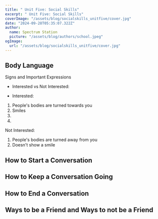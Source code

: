 ```yaml
---
title: " Unit Five: Social Skills"
excerpt: " Unit Five: Social Skills"
coverImage: "/assets/blog/socialskills_unitfive/cover.jpg"
date: "2024-09-28T05:35:07.322Z"
author:
  name: Spectrum Station
  picture: "/assets/blog/authors/school.jpeg"
ogImage:
  url: "/assets/blog/socialskills_unitfive/cover.jpg"
---
```

## Body Language
Signs and Important Expressions
- Interested vs Not Interested:
 
 - Interested:
 1. People's bodies are turned towards you
 2. Smiles
 3. 
 4. 

 Not Interested: 
 1. People's bodies are turned away from you
 2. Doesn't show a smile

## How to Start a Conversation


## How to Keep a Conversation Going


## How to End a Conversation


## Ways to be a Friend and Ways to not be a Friend